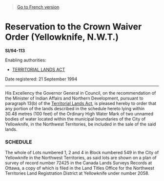 > [Go to French version](/fr/Règlements/Textes%20réglementaires/94/113.md)

# Reservation to the Crown Waiver Order (Yellowknife, N.W.T.)

**SI/94-113**

Enabling authorities: 
- [TERRITORIAL LANDS ACT](/en/Acts/Revised%20Statutes%20of%20Canada/T/T-7.md)

Date registered: 21 September 1994

----------

His Excellency the Governor General in Council, on the recommendation of the Minister of Indian Affairs and Northern Development, pursuant to paragraph 13(b) of the [Territorial Lands Act](/en/Acts/Revised%20Statutes%20of%20Canada/T/T-7.md), is pleased hereby to order that any portion of the lands described in the schedule hereto lying within 30.48 metres (100 feet) of the Ordinary High Water Mark of two unnamed bodies of water located within the municipal boundaries of the City of Yellowknife, in the Northwest Territories, be included in the sale of the said lands.




### **SCHEDULE** 
The whole of Lots numbered 1, 2 and 4 in Block numbered 549 in the City of Yellowknife in the Northwest Territories, as said lots are shown on a plan of survey of record number 72425 in the Canada Lands Surveys Records at Ottawa, a copy of which is filed in the Land Titles Office for the Northwest Territories Land Registration District at Yellowknife under number 2058.



